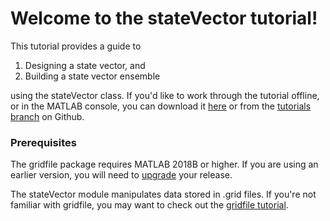 # Welcome to the stateVector tutorial!

This tutorial provides a guide to

1. Designing a state vector, and
2. Building a state vector ensemble

using the stateVector class. If you'd like to work through the tutorial offline, or in the MATLAB console, you can download it <a href="stateVector-tutorial.zip" download>here</a> or from the [tutorials branch](https://github.com/JonKing93/DASH/tree/Tutorials) on Github.

### Prerequisites

The gridfile package requires MATLAB 2018B or higher. If you are using an earlier version, you will need to [upgrade](https://www.mathworks.com/help/install/ug/upgrade-matlab-release.html) your release.

The stateVector module manipulates data stored in .grid files. If you're not familiar with gridfile, you may want to check out the [gridfile tutorial](../gridfile).
